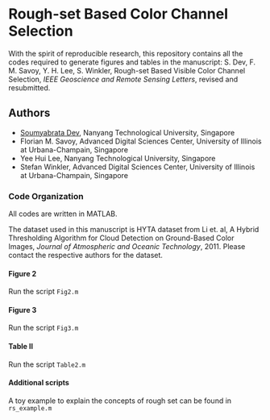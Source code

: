 # Rough-set Based Color Channel Selection

With the spirit of reproducible research, this repository contains all the codes required to generate figures and tables in the manuscript: S. Dev, F. M. Savoy, Y. H. Lee, S. Winkler, Rough-set Based Visible Color Channel Selection, *IEEE Geoscience and Remote Sensing Letters*, revised and resubmitted. 

## Authors
* [Soumyabrata Dev](www3.ntu.edu.sg/home2012/soumyabr001/), Nanyang Technological University, Singapore
* Florian M. Savoy, Advanced Digital Sciences Center, University of Illinois at Urbana-Champain, Singapore
* Yee Hui Lee, Nanyang Technological University, Singapore
* Stefan Winkler, Advanced Digital Sciences Center, University of Illinois at Urbana-Champain, Singapore

### Code Organization
All codes are written in MATLAB. 

The dataset used in this manuscript is HYTA dataset from Li et. al, A Hybrid Thresholding Algorithm for Cloud Detection on Ground-Based Color Images, *Journal of Atmospheric and Oceanic Technology*, 2011. Please contact the respective authors for the dataset.

#### Figure 2
Run the script `Fig2.m`

#### Figure 3
Run the script `Fig3.m`

#### Table II
Run the script `Table2.m`

#### Additional scripts
A toy example to explain the concepts of rough set can be found in `rs_example.m`
